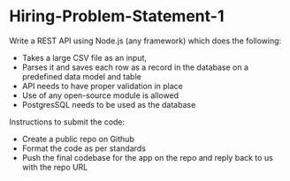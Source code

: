 # Hiring-Problem-Statement-1

Write a REST API using Node.js (any framework) which does the following:

* Takes a large CSV file as an input,
* Parses it and saves each row as a record in the database on a predefined data model and table
* API needs to have proper validation in place
* Use of any open-source module is allowed
* PostgresSQL needs to be used as the database




Instructions to submit the code: 

* Create a public repo on Github
* Format the code as per standards
* Push the final codebase for the app on the repo and reply back to us with the repo URL
